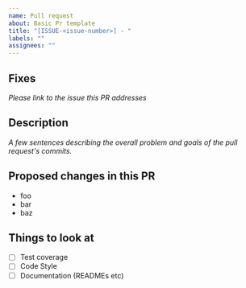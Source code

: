 ```yaml
---
name: Pull request
about: Basic Pr template
title: "[ISSUE-<issue-number>] - "
labels: ""
assignees: ""
---
```


## Fixes

_Please link to the issue this PR addresses_

## Description

_A few sentences describing the overall problem and goals of the pull request's commits._

## Proposed changes in this PR

- foo
- bar
- baz

## Things to look at

- [ ] Test coverage
- [ ] Code Style
- [ ] Documentation (READMEs etc)
